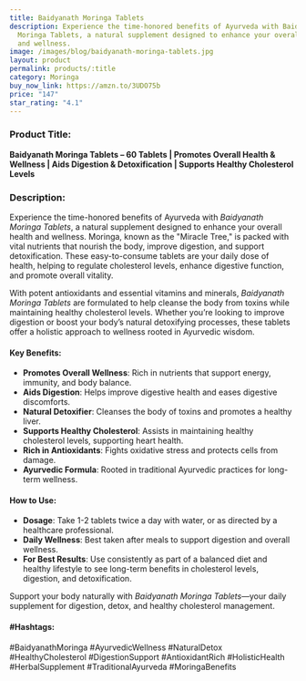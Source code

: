```yaml
---
title: Baidyanath Moringa Tablets
description: Experience the time-honored benefits of Ayurveda with Baidyanath
  Moringa Tablets, a natural supplement designed to enhance your overall health
  and wellness.
image: /images/blog/baidyanath-moringa-tablets.jpg
layout: product
permalink: products/:title
category: Moringa
buy_now_link: https://amzn.to/3UDO75b
price: "147"
star_rating: "4.1"
---
```

### Product Title:
**Baidyanath Moringa Tablets – 60 Tablets | Promotes Overall Health & Wellness | Aids Digestion & Detoxification | Supports Healthy Cholesterol Levels**

### Description:
Experience the time-honored benefits of Ayurveda with *Baidyanath Moringa Tablets*, a natural supplement designed to enhance your overall health and wellness. Moringa, known as the "Miracle Tree," is packed with vital nutrients that nourish the body, improve digestion, and support detoxification. These easy-to-consume tablets are your daily dose of health, helping to regulate cholesterol levels, enhance digestive function, and promote overall vitality.

With potent antioxidants and essential vitamins and minerals, *Baidyanath Moringa Tablets* are formulated to help cleanse the body from toxins while maintaining healthy cholesterol levels. Whether you’re looking to improve digestion or boost your body’s natural detoxifying processes, these tablets offer a holistic approach to wellness rooted in Ayurvedic wisdom.

#### Key Benefits:
- **Promotes Overall Wellness**: Rich in nutrients that support energy, immunity, and body balance.
- **Aids Digestion**: Helps improve digestive health and eases digestive discomforts.
- **Natural Detoxifier**: Cleanses the body of toxins and promotes a healthy liver.
- **Supports Healthy Cholesterol**: Assists in maintaining healthy cholesterol levels, supporting heart health.
- **Rich in Antioxidants**: Fights oxidative stress and protects cells from damage.
- **Ayurvedic Formula**: Rooted in traditional Ayurvedic practices for long-term wellness.

#### How to Use:
- **Dosage**: Take 1-2 tablets twice a day with water, or as directed by a healthcare professional.
- **Daily Wellness**: Best taken after meals to support digestion and overall wellness.
- **For Best Results**: Use consistently as part of a balanced diet and healthy lifestyle to see long-term benefits in cholesterol levels, digestion, and detoxification.

Support your body naturally with *Baidyanath Moringa Tablets*—your daily supplement for digestion, detox, and healthy cholesterol management.

#### #Hashtags:
#BaidyanathMoringa #AyurvedicWellness #NaturalDetox #HealthyCholesterol #DigestionSupport #AntioxidantRich #HolisticHealth #HerbalSupplement #TraditionalAyurveda #MoringaBenefits

